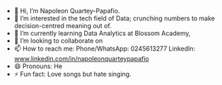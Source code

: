- 👋 Hi, I’m Napoleon Quartey-Papafio.
- 👀 I’m interested in the tech field of Data; crunching numbers to make decision-centred meaning out of.
- 🌱 I’m currently learning Data Analytics at Blossom Academy, 
- 💞️ I’m looking to collaborate on 
- 📫 How to reach me: Phone/WhatsApp: 0245613277   LinkedIn: www.linkedin.com/in/napoleonquarteypapafio
- 😄 Pronouns: He
- ⚡ Fun fact: Love songs but hate singing.

<!---
NapoleonQuarteyPapafio/NapoleonQuarteyPapafio is a ✨ special ✨ repository because its `README.md` (this file) appears on your GitHub profile.
You can click the Preview link to take a look at your changes.
--->
